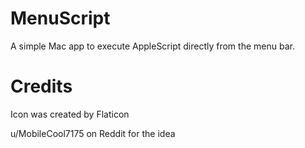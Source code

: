 # MenuScript
A simple Mac app to execute AppleScript directly from the menu bar.

# Credits
Icon was created by Flaticon

u/MobileCool7175 on Reddit for the idea
